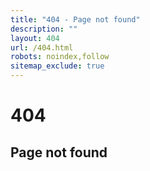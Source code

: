 ```yaml
---
title: "404 - Page not found"
description: ""
layout: 404
url: /404.html
robots: noindex,follow
sitemap_exclude: true
---
```


<div class="text-center py-5">
  <h1 class="display-1 fw-bold mb-0 text-muted">404</h1>
  <h2>Page not found</h2>
</div>

